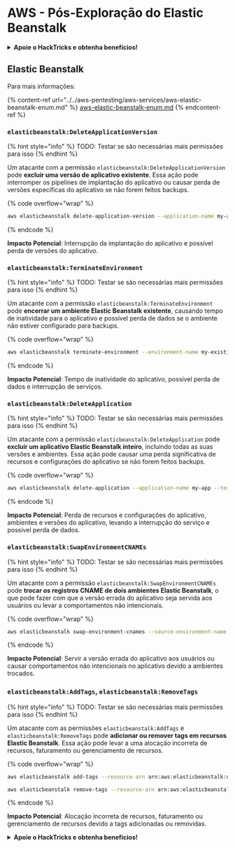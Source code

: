 # AWS - Pós-Exploração do Elastic Beanstalk

<details>

<summary><strong>Apoie o HackTricks e obtenha benefícios!</strong></summary>

* Se você deseja ver sua **empresa anunciada no HackTricks** ou se deseja acessar a **última versão do PEASS ou baixar o HackTricks em PDF**, confira os [**PLANOS DE ASSINATURA**](https://github.com/sponsors/carlospolop)!
* Adquira o [**swag oficial do PEASS & HackTricks**](https://peass.creator-spring.com)
* Descubra [**The PEASS Family**](https://opensea.io/collection/the-peass-family), nossa coleção exclusiva de [**NFTs**](https://opensea.io/collection/the-peass-family)
* **Junte-se ao** 💬 [**grupo do Discord**](https://discord.gg/hRep4RUj7f) ou ao [**grupo do telegram**](https://t.me/peass) ou **siga-me** no **Twitter** 🐦 [**@carlospolopm**](https://twitter.com/carlospolopm).

* **Compartilhe suas técnicas de hacking enviando PRs para os repositórios do** [**HackTricks**](https://github.com/carlospolop/hacktricks) e [**HackTricks Cloud**](https://github.com/carlospolop/hacktricks-cloud) no Github.

</details>

## Elastic Beanstalk

Para mais informações:

{% content-ref url="../../aws-pentesting/aws-services/aws-elastic-beanstalk-enum.md" %}
[aws-elastic-beanstalk-enum.md](../../aws-pentesting/aws-services/aws-elastic-beanstalk-enum.md)
{% endcontent-ref %}

### `elasticbeanstalk:DeleteApplicationVersion`

{% hint style="info" %}
TODO: Testar se são necessárias mais permissões para isso
{% endhint %}

Um atacante com a permissão `elasticbeanstalk:DeleteApplicationVersion` pode **excluir uma versão de aplicativo existente**. Essa ação pode interromper os pipelines de implantação do aplicativo ou causar perda de versões específicas do aplicativo se não forem feitos backups.

{% code overflow="wrap" %}
```bash
aws elasticbeanstalk delete-application-version --application-name my-app --version-label my-version
```
{% endcode %}

**Impacto Potencial**: Interrupção da implantação do aplicativo e possível perda de versões do aplicativo.

### `elasticbeanstalk:TerminateEnvironment`

{% hint style="info" %}
TODO: Testar se são necessárias mais permissões para isso
{% endhint %}

Um atacante com a permissão `elasticbeanstalk:TerminateEnvironment` pode **encerrar um ambiente Elastic Beanstalk existente**, causando tempo de inatividade para o aplicativo e possível perda de dados se o ambiente não estiver configurado para backups.

{% code overflow="wrap" %}
```bash
aws elasticbeanstalk terminate-environment --environment-name my-existing-env
```
{% endcode %}

**Impacto Potencial**: Tempo de inatividade do aplicativo, possível perda de dados e interrupção de serviços.

### `elasticbeanstalk:DeleteApplication`

{% hint style="info" %}
TODO: Testar se são necessárias mais permissões para isso
{% endhint %}

Um atacante com a permissão `elasticbeanstalk:DeleteApplication` pode **excluir um aplicativo Elastic Beanstalk inteiro**, incluindo todas as suas versões e ambientes. Essa ação pode causar uma perda significativa de recursos e configurações do aplicativo se não forem feitos backups.

{% code overflow="wrap" %}
```bash
aws elasticbeanstalk delete-application --application-name my-app --terminate-env-by-force
```
{% endcode %}

**Impacto Potencial**: Perda de recursos e configurações do aplicativo, ambientes e versões do aplicativo, levando a interrupção do serviço e possível perda de dados.

### `elasticbeanstalk:SwapEnvironmentCNAMEs`

{% hint style="info" %}
TODO: Testar se são necessárias mais permissões para isso
{% endhint %}

Um atacante com a permissão `elasticbeanstalk:SwapEnvironmentCNAMEs` pode **trocar os registros CNAME de dois ambientes Elastic Beanstalk**, o que pode fazer com que a versão errada do aplicativo seja servida aos usuários ou levar a comportamentos não intencionais.

{% code overflow="wrap" %}
```bash
aws elasticbeanstalk swap-environment-cnames --source-environment-name my-env-1 --destination-environment-name my-env-2
```
{% endcode %}

**Impacto Potencial**: Servir a versão errada do aplicativo aos usuários ou causar comportamentos não intencionais no aplicativo devido a ambientes trocados.

### `elasticbeanstalk:AddTags`, `elasticbeanstalk:RemoveTags`

{% hint style="info" %}
TODO: Testar se são necessárias mais permissões para isso
{% endhint %}

Um atacante com as permissões `elasticbeanstalk:AddTags` e `elasticbeanstalk:RemoveTags` pode **adicionar ou remover tags em recursos Elastic Beanstalk**. Essa ação pode levar a uma alocação incorreta de recursos, faturamento ou gerenciamento de recursos.

{% code overflow="wrap" %}
```bash
aws elasticbeanstalk add-tags --resource-arn arn:aws:elasticbeanstalk:us-west-2:123456789012:environment/my-app/my-env --tags Key=MaliciousTag,Value=1

aws elasticbeanstalk remove-tags --resource-arn arn:aws:elasticbeanstalk:us-west-2:123456789012:environment/my-app/my-env --tag-keys MaliciousTag
```
{% endcode %}

**Impacto Potencial**: Alocação incorreta de recursos, faturamento ou gerenciamento de recursos devido a tags adicionadas ou removidas. 

<details>

<summary><strong>Apoie o HackTricks e obtenha benefícios!</strong></summary>

* Se você deseja ver sua **empresa anunciada no HackTricks** ou se deseja acessar a **última versão do PEASS ou baixar o HackTricks em PDF**, confira os [**PLANOS DE ASSINATURA**](https://github.com/sponsors/carlospolop)!
* Adquira o [**swag oficial do PEASS & HackTricks**](https://peass.creator-spring.com)
* Descubra [**The PEASS Family**](https://opensea.io/collection/the-peass-family), nossa coleção exclusiva de [**NFTs**](https://opensea.io/collection/the-peass-family)
* **Junte-se ao** 💬 [**grupo do Discord**](https://discord.gg/hRep4RUj7f) ou ao [**grupo do telegram**](https://t.me/peass) ou **siga-me** no **Twitter** 🐦 [**@carlospolopm**](https://twitter.com/carlospolopm).

* **Compartilhe suas técnicas de hacking enviando PRs para os repositórios do** [**HackTricks**](https://github.com/carlospolop/hacktricks) e [**HackTricks Cloud**](https://github.com/carlospolop/hacktricks-cloud) no Github.

</details>